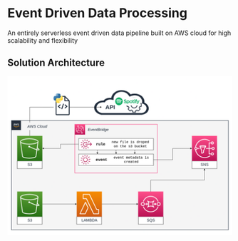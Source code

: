 # Event Driven Data Processing
An entirely serverless event driven data pipeline built on AWS cloud for high scalability and flexibility

## Solution Architecture
<p align="left">
  <img src="https://raw.githubusercontent.com/gabriel-barata/images/master/event-driven-data-pipeline/68747470733a2f2f692e706f7374696d672e63632f624e4d306a7642642f6469616772616d2e706e67.png" alt="Texto Alternativo" width="720">
</p>
